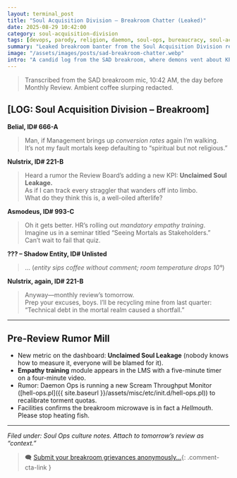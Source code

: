 ```yaml
---
layout: terminal_post
title: "Soul Acquisition Division — Breakroom Chatter (Leaked)"
date: 2025-08-29 10:42:00
category: soul-acquisition-division
tags: [devops, parody, religion, daemon, soul-ops, bureaucracy, soul-acquisition-division, breakroom]
summary: "Leaked breakroom banter from the Soul Acquisition Division reveals gripes about conversion rates, empathy training, and the mysterious Unclaimed Soul Leakage metric."
image: "/assets/images/posts/sad-breakroom-chatter.webp"
intro: "A candid log from the SAD breakroom, where demons vent about KPIs, empathy seminars, and the procurement freeze. The coffee budget is now a ritual supply, and the microwave is officially a Hellmouth."
---
```


> Transcribed from the SAD breakroom mic, 10:42 AM, the day before Monthly Review. Ambient coffee slurping redacted.

## [LOG: Soul Acquisition Division – Breakroom]
**Belial, ID# 666-A**
> Man, if Management brings up *conversion rates* again I’m walking.  
> It’s not my fault mortals keep defaulting to “spiritual but not religious.”

**Nulstrix, ID# 221-B**
> Heard a rumor the Review Board’s adding a new KPI: **Unclaimed Soul Leakage.**  
> As if I can track every straggler that wanders off into limbo.  
> What do they think this is, a well-oiled afterlife?

**Asmodeus, ID# 993-C**
> Oh it gets better. HR’s rolling out *mandatory empathy training*.  
> Imagine us in a seminar titled “Seeing Mortals as Stakeholders.”  
> Can’t wait to fail that quiz.

**??? – Shadow Entity, ID# Unlisted**
> … (*entity sips coffee without comment; room temperature drops 10°*)

**Nulstrix, again, ID# 221-B**
> Anyway—monthly review’s tomorrow.  
> Prep your excuses, boys. I’ll be recycling mine from last quarter:  
> “Technical debt in the mortal realm caused a shortfall.”
---

## Pre-Review Rumor Mill

- New metric on the dashboard: **Unclaimed Soul Leakage** (nobody knows how to measure it, everyone will be blamed for it).
- **Empathy training** module appears in the LMS with a five-minute timer on a four-minute video.
- Rumor: Daemon Ops is running a new Scream Throughput Monitor ([hell-ops.pl]({{ site.baseurl }}/assets/misc/etc/init.d/hell-ops.pl)) to recalibrate torment quotas.
- Facilities confirms the breakroom microwave is in fact a *Hellmouth*. Please stop heating fish.

---
*Filed under: Soul Ops culture notes. Attach to tomorrow’s review as “context.”*

> 🗨️ [Submit your breakroom grievances anonymously...](#confessions){: .comment-cta-link }